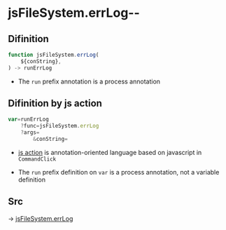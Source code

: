 # jsFileSystem.errLog--

## Difinition

```js.js
function jsFileSystem.errLog(
	${conString},
) -> runErrLog
```

- The `run` prefix annotation is a process annotation


## Difinition by js action

```js.js
var=runErrLog
	?func=jsFileSystem.errLog
	?args=
		&conString=
```

- [js action](#) is annotation-oriented language based on javascript in `CommandClick`

- The `run` prefix definition on `var` is a process annotation, not a variable definition

## Src

-> [jsFileSystem.errLog](https://github.com/puutaro/CommandClick/blob/master/app/src/main/java/com/puutaro/commandclick/fragment_lib/terminal_fragment/js_interface/file/JsFileSystem.kt#L126)



